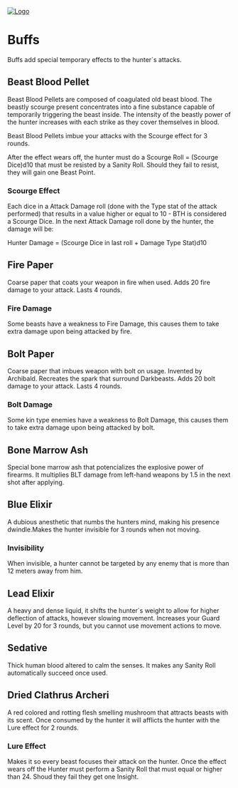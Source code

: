 <a id= "logo" href="https://fellipepombo.github.io/BloodandBeastsTTRPG/">
  <img src="/images/logo.png" alt="Logo">
</a>

# Buffs
Buffs add special temporary effects to the hunter`s attacks. 


## Beast Blood Pellet
Beast Blood Pellets are composed of coagulated old beast blood. The beastly scourge present concentrates into a fine substance capable of temporarily triggering the beast inside. The intensity of the beastly power of the hunter increases with each strike as they cover themselves in blood.

Beast Blood Pellets imbue your attacks with the Scourge effect for 3 rounds.

After the effect wears off, the hunter must do a Scourge Roll = (Scourge Dice)d10 that must be resisted by a Sanity Roll. Should they fail to resist, they will gain one Beast Point.


### Scourge Effect
Each dice in a Attack Damage roll (done with the Type stat of the attack performed) that results in a value higher or equal to 10 - BTH is considered a Scourge Dice. In the next Attack Damage roll done by the hunter, the damage will be:

Hunter Damage = (Scourge Dice in last roll + Damage Type Stat)d10


## Fire Paper
Coarse paper that coats your weapon in fire when used. Adds 20 fire damage to your attack. Lasts 4 rounds.

### Fire Damage
Some beasts have a weakness to Fire Damage, this causes them to take extra damage upon being attacked by fire. 


## Bolt Paper
Coarse paper that imbues weapon with bolt on usage. Invented by Archibald. Recreates the spark that surround Darkbeasts. Adds 20 bolt damage to your attack. Lasts 4 rounds.

### Bolt Damage
Some kin type enemies have a weakness to Bolt Damage, this causes them to take extra damage upon being attacked by bolt.


## Bone Marrow Ash
Special bone marrow ash that potencializes the explosive power of firearms. It multiplies BLT damage from left-hand weapons by 1.5 in the next shot after applying. 

## Blue Elixir
A dubious anesthetic that numbs the hunters mind, making his presence dwindle.Makes the hunter invisible for 3 rounds when not moving. 

### Invisibility
When invisible, a hunter cannot be targeted by any enemy that is more than 12 meters away from him. 

## Lead Elixir
A heavy and dense liquid, it shifts the hunter`s weight to allow for higher deflection of attacks, however slowing movement. Increases your Guard Level by 20 for 3 rounds, but you cannot use movement actions to move. 

## Sedative
Thick human blood altered to calm the senses. It makes any Sanity Roll automatically succeed once used.

## Dried Clathrus Archeri
A red colored and rotting flesh smelling mushroom that attracts beasts with its scent. Once consumed by the hunter it will afflicts the hunter with the Lure effect for 2 rounds.

### Lure Effect
Makes it so every beast focuses their attack on the hunter. Once the effect wears off the Hunter must perform a Sanity Roll that must equal or higher than 24. Shoud they fail they get one Insight.









